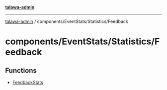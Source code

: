 [**talawa-admin**](../../../../README.md)

***

[talawa-admin](../../../../modules.md) / components/EventStats/Statistics/Feedback

# components/EventStats/Statistics/Feedback

## Functions

- [FeedbackStats](functions/FeedbackStats.md)
